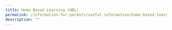 ```yaml
---
title: Home Based Learning (HBL)
permalink: /information-for-parents/useful-information/home-based-learning-hbl/
description: ""
---
```

